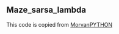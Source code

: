 ## Maze_sarsa_lambda

This code is copied from [MorvanPYTHON](https://github.com/MorvanZhou/Reinforcement-learning-with-tensorflow/tree/master/contents/4_Sarsa_lambda_maze)
